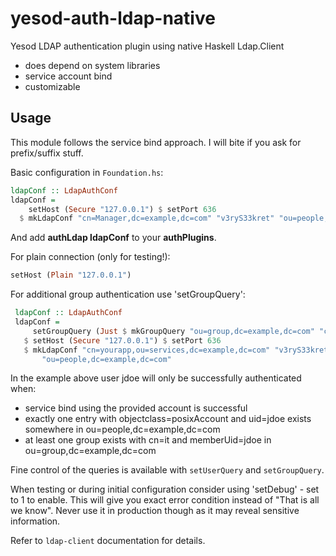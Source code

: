 # yesod-auth-ldap-native
Yesod LDAP authentication plugin using native Haskell Ldap.Client

* does depend on system libraries
* service account bind
* customizable

## Usage

This module follows the service bind approach. I will bite if you ask for prefix/suffix stuff.

Basic configuration in `Foundation.hs`:
```haskell
ldapConf :: LdapAuthConf
ldapConf = 
    setHost (Secure "127.0.0.1") $ setPort 636
  $ mkLdapConf "cn=Manager,dc=example,dc=com" "v3ryS33kret" "ou=people,dc=example,dc=com"
```

 And add __authLdap ldapConf__ to your __authPlugins__.

 For plain connection (only for testing!):
```haskell
setHost (Plain "127.0.0.1")
```

 For additional group authentication use 'setGroupQuery':
```haskell
 ldapConf :: LdapAuthConf
 ldapConf = 
     setGroupQuery (Just $ mkGroupQuery "ou=group,dc=example,dc=com" "cn" "it" "memberUid")
   $ setHost (Secure "127.0.0.1") $ setPort 636
   $ mkLdapConf "cn=yourapp,ou=services,dc=example,dc=com" "v3ryS33kret"
       "ou=people,dc=example,dc=com"
```

 In the example above user jdoe will only be successfully authenticated when:

 * service bind using the provided account is successful
 * exactly one entry with objectclass=posixAccount and uid=jdoe exists somewhere in ou=people,dc=example,dc=com
 * at least one group exists with cn=it and memberUid=jdoe in ou=group,dc=example,dc=com

 Fine control of the queries is available with `setUserQuery` and `setGroupQuery`.

 When testing or during initial configuration consider using 'setDebug' - set to 1 to enable. This will
 give you exact error condition instead of "That is all we know". Never use it in production though as it
 may reveal sensitive information.
 
 Refer to `ldap-client` documentation for details.

